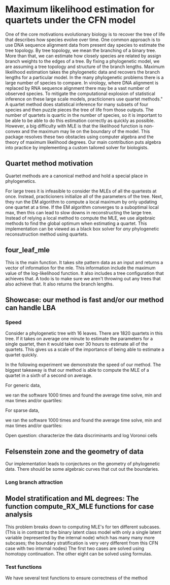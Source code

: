 # Maximum likelihood estimation for quartets under the CFN model

One of the core motivations evolutionary biology is to recover the tree of life that describes how species evolve over time. One common approach is to use DNA sequence alignment data from present day species to estimate the tree topology. By tree topology, we mean the branching of a binary tree. More than that, we can estimate how closely species are related by assign branch weights to the edges of a tree. By fixing a phylogenetic model, we are assuming a tree topology and structure of the branch lengths. Maximum likelihood estimation takes the phylogenetic data and recovers the branch lengths for a particular model. In the many phylogenetic problems there is a large number of species to compare. In virology, where DNA alignment is replaced by RNA sequence alignment there may be a vast number of observed species. To mitigate the computational explosion of statistical inference on these large scale models, practicioners use quartet methods." A quartet method does statistical inference for many subsets of four species and then puzzle pieces the tree of life from those outputs. The number of quartets is quartic in the number of species, so it is important to be able to be able to do this estimation correctly as quickly as possible. However, a big difficulty with MLE is that the likelihood function is non-convex and the maximum may lie on the boundary of the model. This package resolves these two obstacles using computer algebra and the theory of maximum likelihood degrees. Our main contribution puts algebra into practice by implementing a custom tailored solver for biologists. 

## Quartet method motivation
Quartet methods are a canonical method and hold a special place in phylogenetics.

For large trees it is infeasible to consider the MLEs of all the quartests at once. Instead, practicioners initialize all of the parameters of the tree. Next, they run the EM algorithm to compute a local maximum by only updating one quartet at a time. If the EM algorithm converges to a suboptimal local max, then this can lead to slow downs in reconstructing the large tree. Instead of relying a local method to compute the MLE, we use algebraic methods to find the global optimum when estimating a quartet. This implementation can be viewed as a black box solver for *any* phylogenetic reconsutruction method using quartets.  
## four_leaf_mle
This is the main function.
It takes site pattern data as an input and returns a vector of information for the mle.
This information include the maximum value of the log-likelihood function. 
It also includes a tree configuration that achieves that. A todo is to make sure we aren't throwing out any trees that also achieve that. 
It also returns the branch lengths. 

## Showcase: our method is fast and/or our method can handle LBA

### Speed
Consider a phylogenetic tree with 16 leaves. There are 1820 quartets in this tree. If it takes on average one minute to estimate the parameters for a single quartet, then it would take over 30 hours to estimate all of the quartets. This gives us a scale of the importance of being able to estimate a quartet quickly. 

In the following experiment we demonstrate the speed of our method. The biggest takeaway is that our method is able to compute the MLE of a quartet in a sixth of a second on average. 

For generic data, 

we ran the software 1000 times and found the average time solve, min and max times and/or quartiles:

For sparse data, 

we ran the software 1000 times and found the average time solve, min and max times and/or quartiles:

Open question: characterize the data discriminants and log Voronoi cells


## Felsenstein zone and the geometry of data 
Our implementation leads to conjectures on the geometry of phylogenetic data. There should be some algebraic curves that cut out the boundaries. 

### Long branch attraction


## Model stratification and ML degrees: The function compute_RX_MLE functions for case analysis
This problem breaks down to computing MLE's for ten different subcases. (This is in contrast to the binary latent class model with only a single latent variable (represented by the internal node) which has many many more subcases; the boundary stratification is very very different from this CFN case with two internal nodes)
The first two cases are solved using homotopy continuation. 
The other eight can be solved using formulas.


### Test functions
We have several test functions to ensure correctness of the method 






